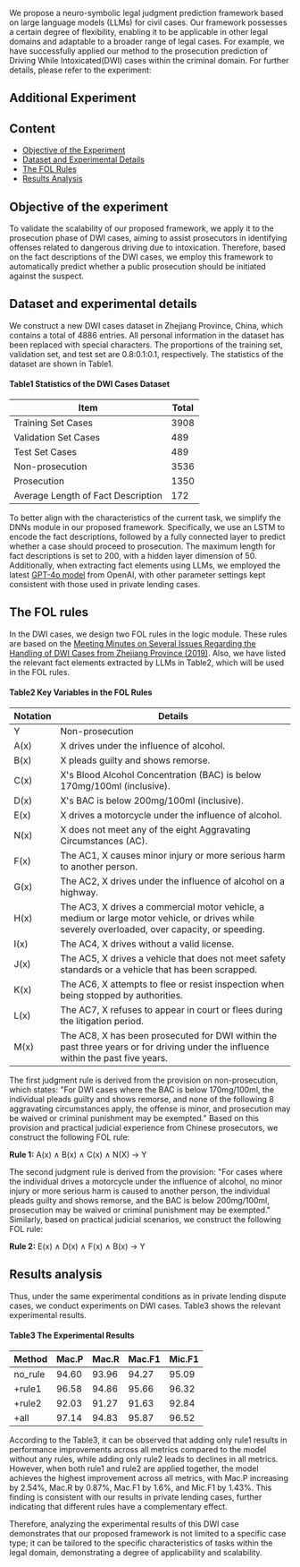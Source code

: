 We propose a neuro-symbolic legal judgment prediction framework based on large language models (LLMs) for civil cases. Our framework possesses a certain degree of flexibility, enabling it to be applicable in other legal domains and adaptable to a broader range of legal cases. For example, we have successfully applied our method to the prosecution prediction of Driving While Intoxicated(DWI) cases within the criminal domain.
For further details, please refer to the experiment:
## Additional Experiment

## Content
- [Objective of the Experiment](#objective-of-the-experiment)
- [Dataset and Experimental Details](#dataset-and-experimental-details)
- [The FOL Rules](#the-fol-rules)
- [Results Analysis](#results-analysis)

## Objective of the experiment
To validate the scalability of our proposed framework, we apply it to the prosecution phase of DWI cases, aiming to assist prosecutors in identifying offenses related to dangerous driving due to intoxication. Therefore, based on the fact descriptions of the DWI cases, we employ this framework to automatically predict whether a public prosecution should be initiated against the suspect.
## Dataset and experimental details
We construct a new DWI cases dataset in Zhejiang Province, China, which contains a total of 4886 entries. All personal information in the dataset has been replaced with special characters. The proportions of the training set, validation set, and test set are 0.8:0.1:0.1, respectively. The statistics of the dataset are shown in Table1.
#### Table1 Statistics of the DWI Cases Dataset
| Item                              | Total |
|-----------------------------------|-------|
| Training Set Cases                | 3908  |
| Validation Set Cases              | 489   |
| Test Set Cases                    | 489   |
| Non-prosecution                   | 3536  |
| Prosecution                       | 1350  |
| Average Length of Fact Description | 172   |

To better align with the characteristics of the current task, we simplify the DNNs module in our proposed framework. Specifically, we use an LSTM to encode the fact descriptions, followed by a fully connected layer to predict whether a case should proceed to prosecution. The maximum length for fact descriptions is set to 200, with a hidden layer dimension of 50. Additionally, when extracting fact elements using LLMs, we employed the latest [GPT-4o model](https://openai.com/index/hello-gpt-4o/) from OpenAI, with other parameter settings kept consistent with those used in private lending cases.

## The FOL rules
In the DWI cases, we design two FOL rules in the logic module. These rules are based on the [Meeting Minutes on Several Issues Regarding the Handling of DWI Cases from Zhejiang Province (2019)](http://www.fyjcy.gov.cn/articleView.do?art_id=939). Also, we have listed the relevant fact elements extracted by LLMs in Table2, which will be used in the FOL rules.
#### Table2 Key Variables in the FOL Rules
| Notation  | Details                                                                 |
|-----------|-------------------------------------------------------------------------|
| Y         | Non-prosecution                                                          |
| A(x)      | X drives under the influence of alcohol.                                |
| B(x)      | X pleads guilty and shows remorse.                                      |
| C(x)      | X's Blood Alcohol Concentration (BAC) is below 170mg/100ml (inclusive). |
| D(x)      | X's BAC is below 200mg/100ml (inclusive).                              |
| E(x)      | X drives a motorcycle under the influence of alcohol.                  |
| N(x)      | X does not meet any of the eight Aggravating Circumstances (AC).           |
| F(x)      | The AC1, X causes minor injury or more serious harm to another person.  |
| G(x)      | The AC2, X drives under the influence of alcohol on a highway.         |
| H(x)      | The AC3, X drives a commercial motor vehicle, a medium or large motor vehicle, or drives while severely overloaded, over capacity, or speeding. |
| I(x)      | The AC4, X drives without a valid license.                              |
| J(x)      | The AC5, X drives a vehicle that does not meet safety standards or a vehicle that has been scrapped. |
| K(x)      | The AC6, X attempts to flee or resist inspection when being stopped by authorities. |
| L(x)      | The AC7, X refuses to appear in court or flees during the litigation period. |
| M(x)      | The AC8, X has been prosecuted for DWI within the past three years or for driving under the influence within the past five years. |

The first judgment rule is derived from the provision on non-prosecution, which states: "For DWI cases where the BAC is below 170mg/100ml, the individual pleads guilty and shows remorse, and none of the following 8 aggravating circumstances apply, the offense is minor, and prosecution may be waived or criminal punishment may be exempted." Based on this provision and practical judicial experience from Chinese prosecutors, we construct the following FOL rule:

<strong>Rule 1:</strong> A(x) ∧ B(x) ∧ C(x) ∧ N(X) → Y

The second judgment rule is derived from the provision: "For cases where the individual drives a motorcycle under the influence of alcohol, no minor injury or more serious harm is caused to another person, the individual pleads guilty and shows remorse, and the BAC is below 200mg/100ml, prosecution may be waived or criminal punishment may be exempted." Similarly, based on practical judicial scenarios, we construct the following FOL rule:

<strong>Rule 2:</strong> E(x) ∧ D(x) ∧ F(x) ∧ B(x) → Y

## Results analysis
Thus, under the same experimental conditions as in private lending dispute cases, we conduct experiments on DWI cases. Table3 shows the relevant experimental results.
#### Table3 The Experimental Results

| Method   | Mac.P | Mac.R | Mac.F1 | Mic.F1 |
|----------|-------|-------|--------|--------|
| no_rule  | 94.60 | 93.96 | 94.27  | 95.09  |
| +rule1   | 96.58 | 94.86 | 95.66  | 96.32  |
| +rule2   | 92.03 | 91.27 | 91.63  | 92.84  |
| +all     | 97.14 | 94.83 | 95.87  | 96.52  |


According to the Table3, it can be observed that adding only rule1 results in performance improvements across all metrics compared to the model without any rules, while adding only rule2 leads to declines in all metrics. However, when both rule1 and rule2 are applied together, the model achieves the highest improvement across all metrics, with Mac.P increasing by 2.54%, Mac.R by 0.87%, Mac.F1 by 1.6%, and Mic.F1 by 1.43%. This finding is consistent with our results in private lending cases, further indicating that different rules have a complementary effect. 

Therefore, analyzing the experimental results of this DWI case demonstrates that our proposed framework is not limited to a specific case type; it can be tailored to the specific characteristics of tasks within the legal domain, demonstrating a degree of applicability and scalability.
